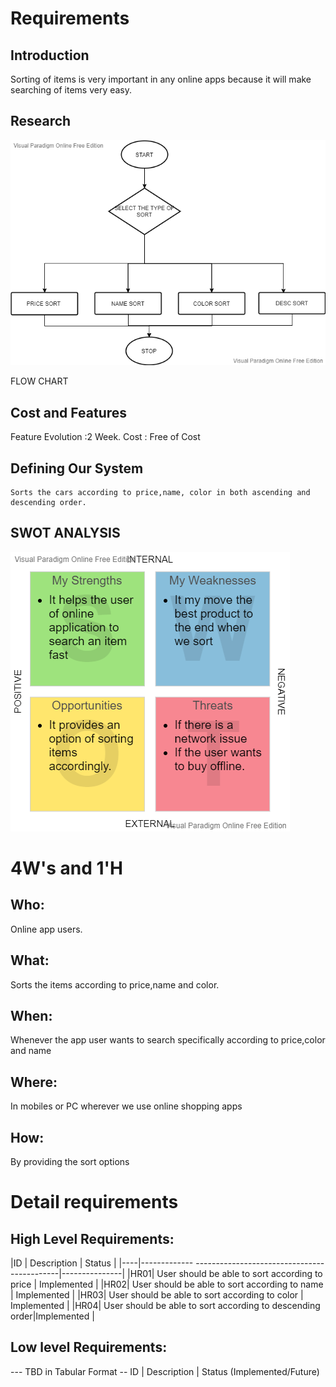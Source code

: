 # Requirements
## Introduction
 Sorting of items is very important in any online apps because it will make searching of items very easy.

## Research
![](https://github.com/DeepthiReddyGB/MiniProject/blob/main/1_Requirements/flow%20chart.vpd.png)

FLOW CHART
## Cost and Features
 Feature Evolution :2 Week.
 Cost : Free of Cost

## Defining Our System
    Sorts the cars according to price,name, color in both ascending and descending order. 
## SWOT ANALYSIS
![](https://github.com/DeepthiReddyGB/MiniProject/blob/main/1_Requirements/Personal%20SWOT%20Analysis.jpg.png)
# 4W&#39;s and 1&#39;H

## Who:
Online app users.

## What:

Sorts the items according to price,name and color.

## When:

Whenever the app user wants to search specifically according to price,color and name

## Where:

In mobiles or PC wherever we use online shopping apps

## How:

By providing the sort options

# Detail requirements
## High Level Requirements:

|ID  | Description                                              | Status        |
|----|------------- --------------------------------------------|---------------|
|HR01|	User should be able to sort according to price           |	Implemented   |
|HR02|		User should be able to sort according to name           |	Implemented   |
|HR03|		User should be able to sort according to color          |	Implemented   |
|HR04|	User should be able to sort according to descending order|Implemented    |





##  Low level Requirements:
--- TBD in Tabular Format 
-- ID | Description | Status (Implemented/Future)
